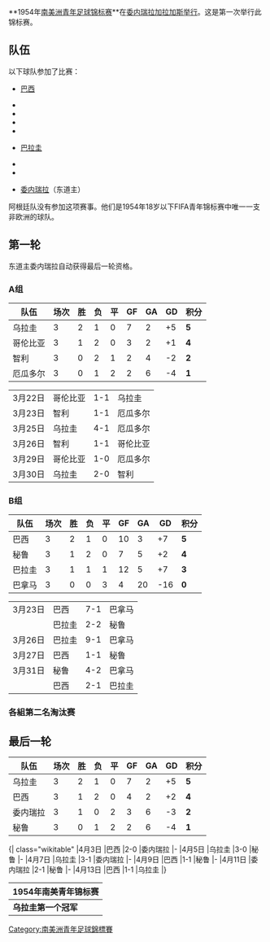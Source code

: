**1954年[南美洲青年足球锦标赛](https://zh.wikipedia.org/wiki/南美洲青年足球锦标赛 "wikilink")**在[委内瑞拉](https://zh.wikipedia.org/wiki/委内瑞拉 "wikilink")[加拉加斯举行](https://zh.wikipedia.org/wiki/加拉加斯 "wikilink")。这是第一次举行此锦标赛。

## 队伍

以下球队参加了比赛：

  - [巴西](https://zh.wikipedia.org/wiki/Brazil_national_under-20_football_team "wikilink")

  -
  -
  -
  -
  - [巴拉圭](https://zh.wikipedia.org/wiki/Paraguay_national_under-20_football_team "wikilink")

  -
  -
  - [委内瑞拉](https://zh.wikipedia.org/wiki/Venezuela_national_under-20_football_team "wikilink")（东道主）

阿根廷队没有参加这项赛事。他们是1954年18岁以下FIFA青年锦标赛中唯一一支非欧洲的球队。

## 第一轮

东道主委内瑞拉自动获得最后一轮资格。

### A组

| 队伍   | 场次 | 胜 | 负 | 平 | GF | GA | GD  | 积分    |
| ---- | -- | - | - | - | -- | -- | --- | ----- |
| 乌拉圭  | 3  | 2 | 1 | 0 | 7  | 2  | \+5 | **5** |
| 哥伦比亚 | 3  | 1 | 2 | 0 | 3  | 2  | \+1 | **4** |
| 智利   | 3  | 0 | 2 | 1 | 2  | 4  | \-2 | **2** |
| 厄瓜多尔 | 3  | 0 | 1 | 2 | 2  | 6  | \-4 | **1** |

|       |      |     |      |
| ----- | ---- | --- | ---- |
| 3月22日 | 哥伦比亚 | 1-1 | 乌拉圭  |
| 3月23日 | 智利   | 1-1 | 厄瓜多尔 |
| 3月25日 | 乌拉圭  | 4-1 | 厄瓜多尔 |
| 3月26日 | 智利   | 1-1 | 哥伦比亚 |
| 3月29日 | 哥伦比亚 | 1-0 | 厄瓜多尔 |
| 3月30日 | 乌拉圭  | 2-0 | 智利   |

### B组

| 队伍  | 场次 | 胜 | 负 | 平 | GF | GA | GD   | 积分    |
| --- | -- | - | - | - | -- | -- | ---- | ----- |
| 巴西  | 3  | 2 | 1 | 0 | 10 | 3  | \+7  | **5** |
| 秘鲁  | 3  | 1 | 2 | 0 | 7  | 5  | \+2  | **4** |
| 巴拉圭 | 3  | 1 | 1 | 1 | 12 | 5  | \+7  | **3** |
| 巴拿马 | 3  | 0 | 0 | 3 | 4  | 20 | \-16 | **0** |

|       |     |     |     |
| ----- | --- | --- | --- |
| 3月23日 | 巴西  | 7-1 | 巴拿马 |
|       | 巴拉圭 | 2-2 | 秘鲁  |
| 3月26日 | 巴拉圭 | 9-1 | 巴拿马 |
| 3月27日 | 巴西  | 1-1 | 秘鲁  |
| 3月31日 | 秘鲁  | 4-2 | 巴拿马 |
|       | 巴西  | 2-1 | 巴拉圭 |

### 各組第二名淘汰赛

## 最后一轮

| 队伍   | 场次 | 胜 | 负 | 平 | GF | GA | GD  | 积分    |
| ---- | -- | - | - | - | -- | -- | --- | ----- |
| 乌拉圭  | 3  | 2 | 1 | 0 | 7  | 2  | \+5 | **5** |
| 巴西   | 3  | 1 | 2 | 0 | 4  | 2  | \+2 | **4** |
| 委内瑞拉 | 3  | 1 | 0 | 2 | 3  | 6  | \-3 | **2** |
| 秘鲁   | 3  | 0 | 1 | 2 | 2  | 6  | \-4 | **1** |


{| class="wikitable" |4月3日 |巴西 |2-0 |委内瑞拉 |- |4月5日 |乌拉圭 |3-0 |秘鲁 |- |4月7日 |乌拉圭 |3-1 |委内瑞拉 |- |4月9日 |巴西 |1-1 |秘鲁 |- |4月11日 |委内瑞拉 |2-1 |秘鲁 |- |4月13日 |巴西 |1-1 |乌拉圭 |}

| 1954年南美青年锦标赛 |
| ------------ |
| **乌拉圭第一个冠军** |

[Category:南美洲青年足球錦標賽](https://zh.wikipedia.org/wiki/Category:南美洲青年足球錦標賽 "wikilink")